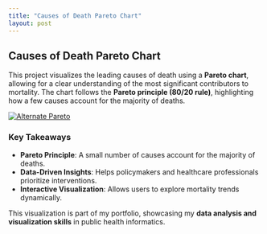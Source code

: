 ```yaml
---
title: "Causes of Death Pareto Chart"
layout: post
---
```


## Causes of Death Pareto Chart

This project visualizes the leading causes of death using a **Pareto chart**, allowing for a clear understanding of the most significant contributors to mortality. The chart follows the **Pareto principle (80/20 rule)**, highlighting how a few causes account for the majority of deaths.

<div class='tableauPlaceholder' id='viz1741065622323' style='position: relative'>
  <noscript>
    <a href='#'>
      <img alt='Alternate Pareto ' src='https:&#47;&#47;public.tableau.com&#47;static&#47;images&#47;Bo&#47;Book1_17410655669760&#47;AlternatePareto&#47;1_rss.png' style='border: none' />
    </a>
  </noscript>
  <object class='tableauViz' style='display:none;'>
    <param name='host_url' value='https%3A%2F%2Fpublic.tableau.com%2F' />
    <param name='embed_code_version' value='3' />
    <param name='site_root' value='' />
    <param name='name' value='Book1_17410655669760&#47;AlternatePareto' />
    <param name='tabs' value='no' />
    <param name='toolbar' value='yes' />
    <param name='static_image' value='https:&#47;&#47;public.tableau.com&#47;static&#47;images&#47;Bo&#47;Book1_17410655669760&#47;AlternatePareto&#47;1.png' />
    <param name='animate_transition' value='yes' />
    <param name='display_static_image' value='yes' />
    <param name='display_spinner' value='yes' />
    <param name='display_overlay' value='yes' />
    <param name='display_count' value='yes' />
    <param name='language' value='en-US' />
    <param name='filter' value='publish=yes' />
  </object>
</div>

<script type='text/javascript'>
  var divElement = document.getElementById('viz1741065622323');
  var vizElement = divElement.getElementsByTagName('object')[0];
  if (divElement.offsetWidth > 800) {
    vizElement.style.width='800px';
    vizElement.style.height='627px';
  } else if (divElement.offsetWidth > 500) {
    vizElement.style.width='800px';
    vizElement.style.height='627px';
  } else {
    vizElement.style.width='100%';
    vizElement.style.height='727px';
  }
  var scriptElement = document.createElement('script');
  scriptElement.src = 'https://public.tableau.com/javascripts/api/viz_v1.js';
  vizElement.parentNode.insertBefore(scriptElement, vizElement);
</script>

### Key Takeaways
- **Pareto Principle**: A small number of causes account for the majority of deaths.
- **Data-Driven Insights**: Helps policymakers and healthcare professionals prioritize interventions.
- **Interactive Visualization**: Allows users to explore mortality trends dynamically.

This visualization is part of my portfolio, showcasing my **data analysis and visualization skills** in public health informatics.

